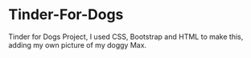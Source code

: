 # Tinder-For-Dogs
Tinder for Dogs Project, I used CSS, Bootstrap and HTML to make this, adding my own picture of my doggy Max.
